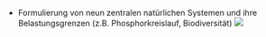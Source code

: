 - Formulierung von neun zentralen natürlichen Systemen und ihre Belastungsgrenzen (z.B. Phosphorkreislauf, Biodiversität)
![](Pasted%20image%2020241025100703.png)
